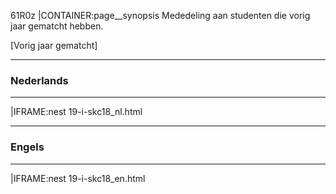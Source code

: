 61R0z
|CONTAINER:page__synopsis
Mededeling aan studenten die vorig jaar gematcht hebben.

[Vorig jaar gematcht]
_____
### Nederlands
_____
|IFRAME:nest
19-i-skc18_nl.html
_____
### Engels
_____
|IFRAME:nest
19-i-skc18_en.html
